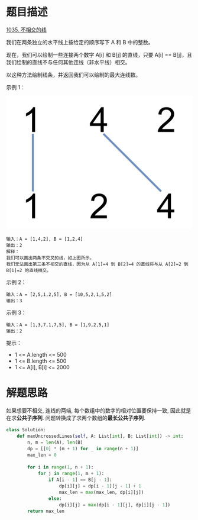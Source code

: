 # 题目描述

[1035. 不相交的线](https://leetcode-cn.com/problems/uncrossed-lines/)

我们在两条独立的水平线上按给定的顺序写下 A 和 B 中的整数。

现在，我们可以绘制一些连接两个数字 A[i] 和 B[j] 的直线，只要 A[i] == B[j]，且我们绘制的直线不与任何其他连线（非水平线）相交。

以这种方法绘制线条，并返回我们可以绘制的最大连线数。

示例 1：

![](/Algorithm/imgs/142.png)

```
输入：A = [1,4,2], B = [1,2,4]
输出：2
解释：
我们可以画出两条不交叉的线，如上图所示。
我们无法画出第三条不相交的直线，因为从 A[1]=4 到 B[2]=4 的直线将与从 A[2]=2 到 B[1]=2 的直线相交。
```

示例 2：
```
输入：A = [2,5,1,2,5], B = [10,5,2,1,5,2]
输出：3
```

示例 3：
```
输入：A = [1,3,7,1,7,5], B = [1,9,2,5,1]
输出：2
```

提示：

- 1 <= A.length <= 500
- 1 <= B.length <= 500
- 1 <= A[i], B[i] <= 2000

# 解题思路

如果想要不相交, 连线的两端, 每个数组中的数字的相对位置要保持一致, 因此就是在求**公共子序列**. 问题转换成了求两个数组的**最长公共子序列**.

```python
class Solution:
    def maxUncrossedLines(self, A: List[int], B: List[int]) -> int:
        n, m = len(A), len(B)
        dp = [[0] * (m + 1) for _ in range(n + 1)]
        max_len = 0

        for i in range(1, n + 1):
            for j in range(1, m + 1):
                if A[i - 1] == B[j - 1]:
                    dp[i][j] = dp[i - 1][j - 1] + 1
                    max_len = max(max_len, dp[i][j])
                else:
                    dp[i][j] = max(dp[i - 1][j], dp[i][j - 1])
        return max_len
```
